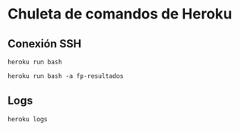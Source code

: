 # Chuleta de comandos de Heroku

## Conexión SSH

```
heroku run bash

heroku run bash -a fp-resultados

```

## Logs

```
heroku logs
```
